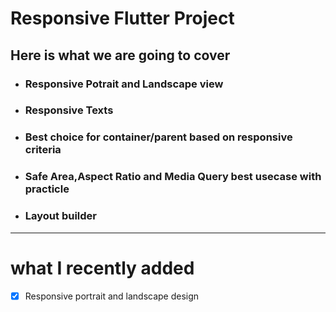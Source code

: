 # Responsive Flutter Project
## Here is what we are going to cover
* ### Responsive Potrait and Landscape view
* ### Responsive Texts
* ### Best choice for container/parent based on responsive criteria
* ### Safe Area,Aspect Ratio and Media Query best usecase with practicle
* ### Layout builder

---
# what I recently added
- [x] Responsive portrait and landscape design

